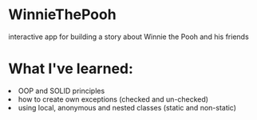 # WinnieThePooh
interactive app for building a story about Winnie the Pooh and his friends 


# What I've learned:
<li> OOP and SOLID principles
<li> how to create own exceptions (checked and un-checked)
<li> using local, anonymous and nested classes (static and non-static)

